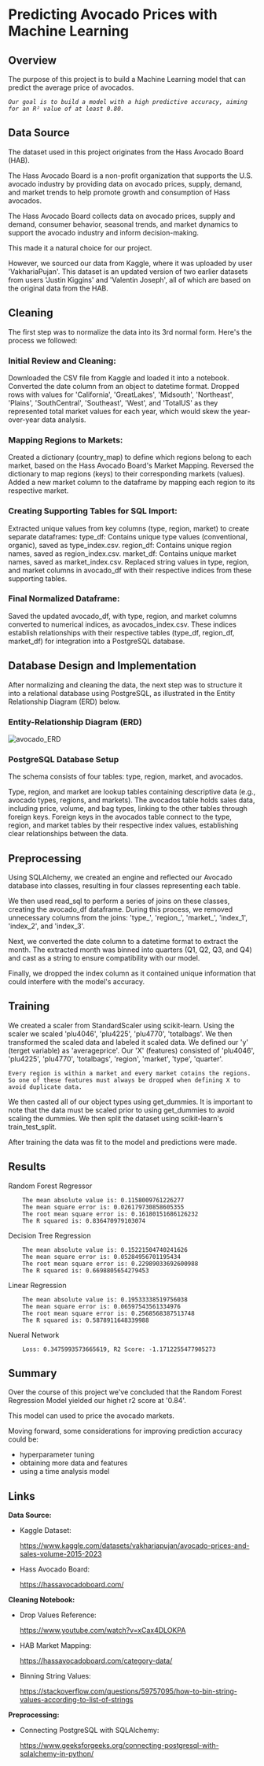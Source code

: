 # Predicting Avocado Prices with Machine Learning

## Overview
The purpose of this project is to build a Machine Learning model that can predict the average price of avocados.

*`Our goal is to build a model with a high predictive accuracy, aiming for an R² value of at least 0.80.`*

## Data Source
The dataset used in this project originates from the Hass Avocado Board (HAB).

The Hass Avocado Board is a non-profit organization that supports the U.S. avocado industry 
by providing data on avocado prices, supply, demand, and market trends to help promote growth and consumption of Hass avocados.

The Hass Avocado Board collects data on avocado prices, supply and demand, consumer behavior, seasonal trends, 
and market dynamics to support the avocado industry and inform decision-making.

This made it a natural choice for our project.

However, we sourced our data from Kaggle, where it was uploaded by user 'VakhariaPujan'. This dataset is an updated version 
of two earlier datasets from users 'Justin Kiggins' and 'Valentin Joseph', all of which are based on the original data from the HAB.

## Cleaning
The first step was to normalize the data into its 3rd normal form. Here's the process we followed:

### Initial Review and Cleaning:

Downloaded the CSV file from Kaggle and loaded it into a notebook.
Converted the date column from an object to datetime format.
Dropped rows with values for 'California', 'GreatLakes', 'Midsouth', 'Northeast', 'Plains', 'SouthCentral', 'Southeast', 'West', and 'TotalUS' 
as they represented total market values for each year, which would skew the year-over-year data analysis.

### Mapping Regions to Markets:

Created a dictionary (country_map) to define which regions belong to each market, based on the Hass Avocado Board's Market Mapping.
Reversed the dictionary to map regions (keys) to their corresponding markets (values).
Added a new market column to the dataframe by mapping each region to its respective market.

### Creating Supporting Tables for SQL Import:

Extracted unique values from key columns (type, region, market) to create separate dataframes:
type_df: Contains unique type values (conventional, organic), saved as type_index.csv.
region_df: Contains unique region names, saved as region_index.csv.
market_df: Contains unique market names, saved as market_index.csv.
Replaced string values in type, region, and market columns in avocado_df with their respective indices from these supporting tables.

### Final Normalized Dataframe:

Saved the updated avocado_df, with type, region, and market columns converted to numerical indices, as avocados_index.csv.
These indices establish relationships with their respective tables (type_df, region_df, market_df) for integration into a PostgreSQL database.

## Database Design and Implementation
After normalizing and cleaning the data, the next step was to structure it into a relational database using PostgreSQL, as illustrated 
in the Entity Relationship Diagram (ERD) below.

### Entity-Relationship Diagram (ERD)

![avocado_ERD](https://github.com/user-attachments/assets/fc26dfd6-56ee-4327-b0bb-202a15325598)

### PostgreSQL Database Setup

The schema consists of four tables: type, region, market, and avocados.

Type, region, and market are lookup tables containing descriptive data (e.g., avocado types, regions, and markets).
The avocados table holds sales data, including price, volume, and bag types, linking to the other tables through foreign keys.
Foreign keys in the avocados table connect to the type, region, and market tables by their respective index values, establishing clear 
relationships between the data.

## Preprocessing
Using SQLAlchemy, we created an engine and reflected our Avocado database into classes, resulting in four classes representing each table.

We then used read_sql to perform a series of joins on these classes, creating the avocado_df dataframe.
During this process, we removed unnecessary columns from the joins: 'type_', 'region_', 'market_', 'index_1', 'index_2', and 'index_3'.

Next, we converted the date column to a datetime format to extract the month.
The extracted month was binned into quarters (Q1, Q2, Q3, and Q4) and cast as a string to ensure compatibility with our model.

Finally, we dropped the index column as it contained unique information that could interfere with the model's accuracy.

## Training
We created a scaler from StandardScaler using scikit-learn. Using the scaler we scaled 'plu4046', 'plu4225', 'plu4770', 'totalbags'. We then transformed the scaled data and labeled it scaled data.
We defined our 'y' (terget variable) as 'averageprice'. Our 'X' (features) consisted of 'plu4046', 'plu4225', 'plu4770', 'totalbags', 'region', 'market', 'type', 'quarter'.

`Every region is within a market and every market cotains the regions. So one of these features must always be dropped when defining X to avoid duplicate data.`

We then casted all of our object types using get_dummies. It is important to note that the data must be scaled prior to using get_dummies to avoid scaling the dummies.
We then split the dataset using scikit-learn's train_test_split.

After training the data was fit to the model and predictions were made. 

## Results
Random Forest Regressor

        The mean absolute value is: 0.1158009761226277
        The mean square error is: 0.026179730858605355
        The root mean square error is: 0.16180151686126232
        The R squared is: 0.836470979103074
  
Decision Tree Regression

        The mean absolute value is: 0.15221504740241626
        The mean square error is: 0.05284956701195434
        The root mean square error is: 0.22989033692600988
        The R squared is: 0.6698805654279453

Linear Regression

        The mean absolute value is: 0.19533338519756038
        The mean square error is: 0.06597543561334976
        The root mean square error is: 0.2568568387513748
        The R squared is: 0.5878911648339988

Nueral Network

        Loss: 0.3475993573665619, R2 Score: -1.1712255477905273

## Summary
Over the course of this project we've concluded that the Random Forest Regression Model yielded our highet r2 score at '0.84'.

This model can used to price the avocado markets.

Moving forward, some considerations for improving prediction accuracy could be:

* hyperparameter tuning
* obtaining more data and features
* using a time analysis model


## Links

**Data Source:**

* Kaggle Dataset:

    https://www.kaggle.com/datasets/vakhariapujan/avocado-prices-and-sales-volume-2015-2023

* Hass Avocado Board:

    https://hassavocadoboard.com/

**Cleaning Notebook:**

* Drop Values Reference:

    https://www.youtube.com/watch?v=xCax4DLOKPA
 
* HAB Market Mapping:

    https://hassavocadoboard.com/category-data/

* Binning String Values:

    https://stackoverflow.com/questions/59757095/how-to-bin-string-values-according-to-list-of-strings

**Preprocessing:**

* Connecting PostgreSQL with SQLAlchemy:

    https://www.geeksforgeeks.org/connecting-postgresql-with-sqlalchemy-in-python/